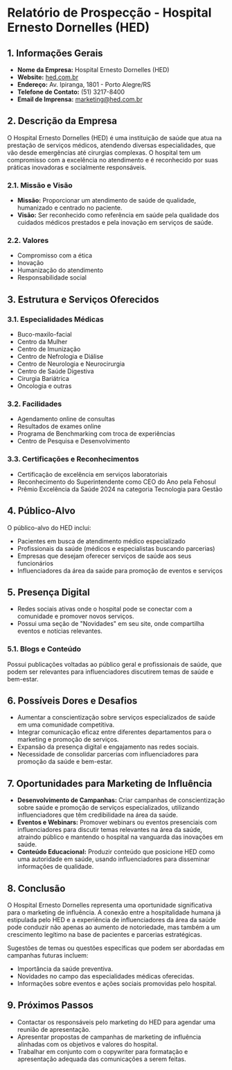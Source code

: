 # Relatório de Prospecção - Hospital Ernesto Dornelles (HED)

## 1. Informações Gerais
- **Nome da Empresa:** Hospital Ernesto Dornelles (HED)
- **Website:** [hed.com.br](http://www.hed.com.br)
- **Endereço:** Av. Ipiranga, 1801 - Porto Alegre/RS
- **Telefone de Contato:** (51) 3217-8400
- **Email de Imprensa:** marketing@hed.com.br

## 2. Descrição da Empresa
O Hospital Ernesto Dornelles (HED) é uma instituição de saúde que atua na prestação de serviços médicos, atendendo diversas especialidades, que vão desde emergências até cirurgias complexas. O hospital tem um compromisso com a excelência no atendimento e é reconhecido por suas práticas inovadoras e socialmente responsáveis.

### 2.1. Missão e Visão
- **Missão:** Proporcionar um atendimento de saúde de qualidade, humanizado e centrado no paciente.
- **Visão:** Ser reconhecido como referência em saúde pela qualidade dos cuidados médicos prestados e pela inovação em serviços de saúde.

### 2.2. Valores
- Compromisso com a ética
- Inovação
- Humanização do atendimento
- Responsabilidade social

## 3. Estrutura e Serviços Oferecidos

### 3.1. Especialidades Médicas
- Buco-maxilo-facial
- Centro da Mulher
- Centro de Imunização
- Centro de Nefrologia e Diálise
- Centro de Neurologia e Neurocirurgia
- Centro de Saúde Digestiva
- Cirurgia Bariátrica
- Oncologia e outras

### 3.2. Facilidades
- Agendamento online de consultas
- Resultados de exames online
- Programa de Benchmarking com troca de experiências
- Centro de Pesquisa e Desenvolvimento

### 3.3. Certificações e Reconhecimentos
- Certificação de excelência em serviços laboratoriais
- Reconhecimento do Superintendente como CEO do Ano pela Fehosul
- Prêmio Excelência da Saúde 2024 na categoria Tecnologia para Gestão

## 4. Público-Alvo
O público-alvo do HED inclui:
- Pacientes em busca de atendimento médico especializado
- Profissionais da saúde (médicos e especialistas buscando parcerias)
- Empresas que desejam oferecer serviços de saúde aos seus funcionários
- Influenciadores da área da saúde para promoção de eventos e serviços

## 5. Presença Digital
- Redes sociais ativas onde o hospital pode se conectar com a comunidade e promover novos serviços. 
- Possui uma seção de "Novidades" em seu site, onde compartilha eventos e notícias relevantes.

### 5.1. Blogs e Conteúdo
Possui publicações voltadas ao público geral e profissionais de saúde, que podem ser relevantes para influenciadores discutirem temas de saúde e bem-estar.

## 6. Possíveis Dores e Desafios
- Aumentar a conscientização sobre serviços especializados de saúde em uma comunidade competitiva.
- Integrar comunicação eficaz entre diferentes departamentos para o marketing e promoção de serviços.
- Expansão da presença digital e engajamento nas redes sociais.
- Necessidade de consolidar parcerias com influenciadores para promoção da saúde e bem-estar.

## 7. Oportunidades para Marketing de Influência
- **Desenvolvimento de Campanhas:** Criar campanhas de conscientização sobre saúde e promoção de serviços especializados, utilizando influenciadores que têm credibilidade na área da saúde.
- **Eventos e Webinars:** Promover webinars ou eventos presenciais com influenciadores para discutir temas relevantes na área da saúde, atraindo público e mantendo o hospital na vanguarda das inovações em saúde.
- **Conteúdo Educacional:** Produzir conteúdo que posicione HED como uma autoridade em saúde, usando influenciadores para disseminar informações de qualidade.

## 8. Conclusão
O Hospital Ernesto Dornelles representa uma oportunidade significativa para o marketing de influência. A conexão entre a hospitalidade humana já estipulada pelo HED e a experiência de influenciadores da área da saúde pode conduzir não apenas ao aumento de notoriedade, mas também a um crescimento legítimo na base de pacientes e parcerias estratégicas.

Sugestões de temas ou questões específicas que podem ser abordadas em campanhas futuras incluem:
- Importância da saúde preventiva.
- Novidades no campo das especialidades médicas oferecidas.
- Informações sobre eventos e ações sociais promovidas pelo hospital.

## 9. Próximos Passos
- Contactar os responsáveis pelo marketing do HED para agendar uma reunião de apresentação.
- Apresentar propostas de campanhas de marketing de influência alinhadas com os objetivos e valores do hospital.
- Trabalhar em conjunto com o copywriter para formatação e apresentação adequada das comunicações a serem feitas.